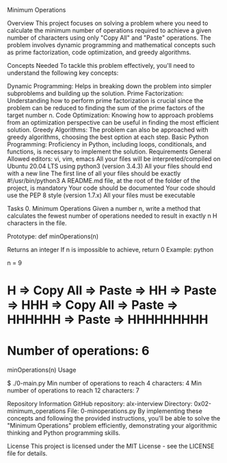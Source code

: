 Minimum Operations

Overview
This project focuses on solving a problem where you need to calculate the minimum number of operations required to achieve a given number of characters using only "Copy All" and "Paste" operations. The problem involves dynamic programming and mathematical concepts such as prime factorization, code optimization, and greedy algorithms.

Concepts Needed
To tackle this problem effectively, you'll need to understand the following key concepts:

Dynamic Programming: Helps in breaking down the problem into simpler subproblems and building up the solution.
Prime Factorization: Understanding how to perform prime factorization is crucial since the problem can be reduced to finding the sum of the prime factors of the target number n.
Code Optimization: Knowing how to approach problems from an optimization perspective can be useful in finding the most efficient solution.
Greedy Algorithms: The problem can also be approached with greedy algorithms, choosing the best option at each step.
Basic Python Programming: Proficiency in Python, including loops, conditionals, and functions, is necessary to implement the solution.
Requirements
General
Allowed editors: vi, vim, emacs
All your files will be interpreted/compiled on Ubuntu 20.04 LTS using python3 (version 3.4.3)
All your files should end with a new line
The first line of all your files should be exactly #!/usr/bin/python3
A README.md file, at the root of the folder of the project, is mandatory
Your code should be documented
Your code should use the PEP 8 style (version 1.7.x)
All your files must be executable

Tasks
0. Minimum Operations
Given a number n, write a method that calculates the fewest number of operations needed to result in exactly n H characters in the file.

Prototype: def minOperations(n)

Returns an integer
If n is impossible to achieve, return 0
Example:
python

n = 9

# H => Copy All => Paste => HH => Paste => HHH => Copy All => Paste => HHHHHH => Paste => HHHHHHHHH
# Number of operations: 6

minOperations(n)
Usage

$ ./0-main.py
Min number of operations to reach 4 characters: 4
Min number of operations to reach 12 characters: 7

Repository Information
GitHub repository: alx-interview
Directory: 0x02-minimum_operations
File: 0-minoperations.py
By implementing these concepts and following the provided instructions, you'll be able to solve the "Minimum Operations" problem efficiently, demonstrating your algorithmic thinking and Python programming skills.

License
This project is licensed under the MIT License - see the LICENSE file for details.
